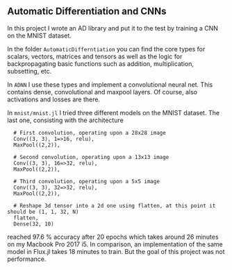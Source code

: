 ## Automatic Differentiation and CNNs

In this project I wrote an AD library and put it to the test by training a CNN on the MNIST dataset.

In the folder `AutomaticDifferntiation` you can find the core types for scalars, vectors, matrices and tensors as well as the logic for backpropagating basic functions such as addition, multiplication, subsetting, etc.

In `ADNN` I use these types and implement a convolutional neural net. This contains dense, convolutional and maxpool layers. Of course, also activations and losses are there.

In `mnist/mnist.jl` I tried three different models on the MNIST dataset. The last one, consisting with the architecture
```
  # First convolution, operating upon a 28x28 image
  Conv((3, 3), 1=>16, relu),
  MaxPool((2,2)),

  # Second convolution, operating upon a 13x13 image
  Conv((3, 3), 16=>32, relu),
  MaxPool((2,2)),

  # Third convolution, operating upon a 5x5 image
  Conv((3, 3), 32=>32, relu),
  MaxPool((2,2)),

  # Reshape 3d tensor into a 2d one using flatten, at this point it should be (1, 1, 32, N)
  flatten,
  Dense(32, 10)
```

reached 97.6 % accuracy after 20 epochs which takes around 26 minutes on my Macbook Pro 2017 i5. In comparison, an implementation of the same model in Flux.jl takes 18 minutes to train. But the goal of this project was not performance.
